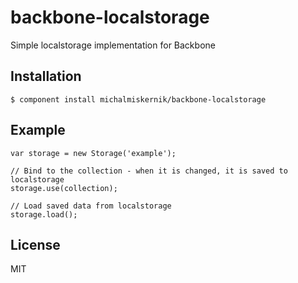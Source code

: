 
# backbone-localstorage

  Simple localstorage implementation for Backbone

## Installation

    $ component install michalmiskernik/backbone-localstorage

## Example

    var storage = new Storage('example');
  
    // Bind to the collection - when it is changed, it is saved to localstorage
    storage.use(collection);

    // Load saved data from localstorage
    storage.load(); 

## License

  MIT
